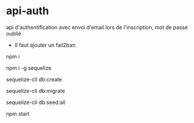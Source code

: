 # api-auth

api d'authentification avec envoi d'email lors de l'inscription, mot de passe oublié

- Il faut ajouter un fail2ban


npm i

npm i -g sequelize

sequelize-cli db:create

sequelize-cli db:migrate

sequelize-cli db:seed:all

npm start